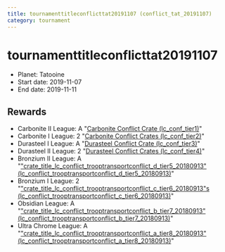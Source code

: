 ```yaml
---
title: tournamenttitleconflicttat20191107 (conflict_tat_20191107)
category: tournament
---
```

# tournamenttitleconflicttat20191107

  * Planet: Tatooine
  * Start date: 2019-11-07
  * End date: 2019-11-11

## Rewards

  * Carbonite II League: A "[Carbonite Conflict Crate (lc_conf_tier1)](lc_conf_tier1.html)"
  * Carbonite I League: 2 "[Carbonite Conflict Crates (lc_conf_tier2)](lc_conf_tier2.html)"
  * Durasteel I League: A "[Durasteel Conflict Crate (lc_conf_tier3)](lc_conf_tier3.html)"
  * Durasteel II League: 2 "[Durasteel Conflict Crates (lc_conf_tier4)](lc_conf_tier4.html)"
  * Bronzium II League: A "["crate_title_lc_conflict_trooptransportconflict_d_tier5_20180913" (lc_conflict_trooptransportconflict_d_tier5_20180913)](lc_conflict_trooptransportconflict_d_tier5_20180913.html)"
  * Bronzium I League: 2 "["crate_title_lc_conflict_trooptransportconflict_c_tier6_20180913"s (lc_conflict_trooptransportconflict_c_tier6_20180913)](lc_conflict_trooptransportconflict_c_tier6_20180913.html)"
  * Obsidian League: A "["crate_title_lc_conflict_trooptransportconflict_b_tier7_20180913" (lc_conflict_trooptransportconflict_b_tier7_20180913)](lc_conflict_trooptransportconflict_b_tier7_20180913.html)"
  * Ultra Chrome League: A "["crate_title_lc_conflict_trooptransportconflict_a_tier8_20180913" (lc_conflict_trooptransportconflict_a_tier8_20180913)](lc_conflict_trooptransportconflict_a_tier8_20180913.html)"
